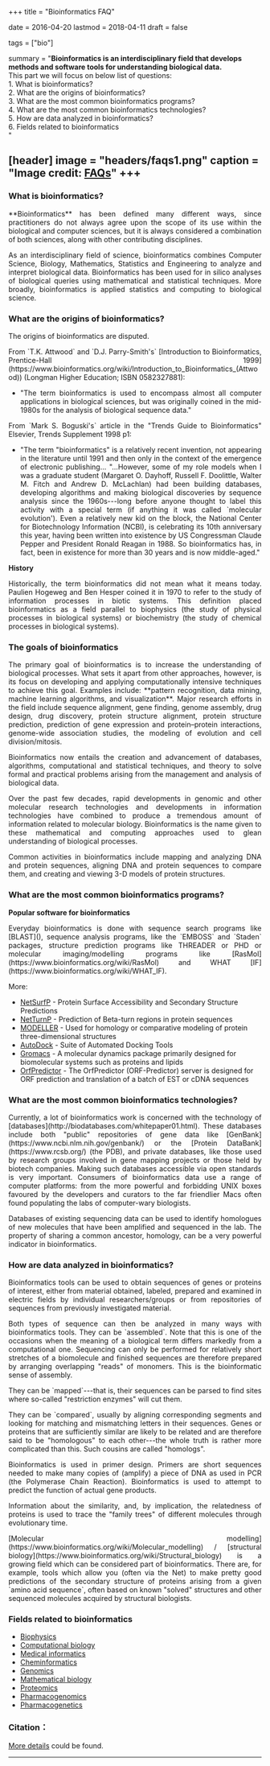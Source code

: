 +++
title = "Bioinformatics FAQ"

date = 2016-04-20
lastmod = 2018-04-11
draft = false

tags = ["bio"]

summary = "**Bioinformatics is an interdisciplinary field that develops methods and software tools for understanding biological data.** <br/>This part we will focus on below list of questions: <br/> 1. What is bioinformatics? <br/> 2. What are the origins of bioinformatics? <br/> 3. What are the most common bioinformatics programs? <br/> 4. What are the most common bioinformatics technologies? <br/> 5. How are data analyzed in bioinformatics? <br/> 6. Fields related to bioinformatics <br/> "

[header]
image = "headers/faqs1.png"
caption = "Image credit: [**FAQs**](http://animallawsource.org/faq/)"
+++
---
### What is bioinformatics?

<p align="justify">**Bioinformatics** has been defined many different ways, since practitioners do not always agree upon the scope of its use within the biological and computer sciences, but it is always considered a combination of both sciences, along with other contributing disciplines.

<p align="justify"> As an interdisciplinary field of science, bioinformatics combines Computer Science, Biology, Mathematics, Statistics and Engineering to analyze and interpret biological data. Bioinformatics has been used for in silico analyses of biological queries using mathematical and statistical techniques. More broadly, bioinformatics is applied statistics and computing to biological science.

### What are the origins of bioinformatics?

<p align="justify">The origins of bioinformatics are disputed.

<p align="justify">From `T.K. Attwood` and `D.J. Parry-Smith's` [Introduction to Bioinformatics, Prentice-Hall 1999](https://www.bioinformatics.org/wiki/Introduction_to_Bioinformatics_(Attwood)) (Longman Higher Education; ISBN 0582327881):

* <p align="justify">"The term bioinformatics is used to encompass almost all computer applications in biological sciences, but was originally coined in the mid-1980s for the analysis of biological sequence data."

<p align="justify">From `Mark S. Boguski's` article in the "Trends Guide to Bioinformatics" Elsevier, Trends Supplement 1998 p1:

* <p align="justify">"The term "bioinformatics" is a relatively recent invention, not appearing in the literature until 1991 and then only in the context of the emergence of electronic publishing... "...However, some of my role models when I was a graduate student (Margaret O. Dayhoff, Russell F. Doolittle, Walter M. Fitch and Andrew D. McLachlan) had been building databases, developing algorithms and making biological discoveries by sequence analysis since the 1960s---long before anyone thought to label this activity with a special term (if anything it was called `molecular evolution'). Even a relatively new kid on the block, the National Center for Biotechnology Information (NCBI), is celebrating its 10th anniversary this year, having been written into existence by US Congressman Claude Pepper and President Ronald Reagan in 1988. So bioinformatics has, in fact, been in existence for more than 30 years and is now middle-aged."

**History**

<p align="justify">Historically, the term bioinformatics did not mean what it means today. Paulien Hogeweg and Ben Hesper coined it in 1970 to refer to the study of information processes in biotic systems. This definition placed bioinformatics as a field parallel to biophysics (the study of physical processes in biological systems) or biochemistry (the study of chemical processes in biological systems).

### The goals of bioinformatics

<p align="justify">The primary goal of bioinformatics is to increase the understanding of biological processes. What sets it apart from other approaches, however, is its focus on developing and applying computationally intensive techniques to achieve this goal. Examples include: **pattern recognition, data mining, machine learning algorithms, and visualization**. Major research efforts in the field include sequence alignment, gene finding, genome assembly, drug design, drug discovery, protein structure alignment, protein structure prediction, prediction of gene expression and protein–protein interactions, genome-wide association studies, the modeling of evolution and cell division/mitosis.

<p align="justify">Bioinformatics now entails the creation and advancement of databases, algorithms, computational and statistical techniques, and theory to solve formal and practical problems arising from the management and analysis of biological data.

<p align="justify">Over the past few decades, rapid developments in genomic and other molecular research technologies and developments in information technologies have combined to produce a tremendous amount of information related to molecular biology. Bioinformatics is the name given to these mathematical and computing approaches used to glean understanding of biological processes.

<p align="justify">Common activities in bioinformatics include mapping and analyzing DNA and protein sequences, aligning DNA and protein sequences to compare them, and creating and viewing 3-D models of protein structures.

### What are the most common bioinformatics programs?

**Popular software for bioinformatics**

<p align="justify">Everyday bioinformatics is done with sequence search programs like [BLAST](), sequence analysis programs, like the `EMBOSS` and `Staden` packages, structure prediction programs like THREADER or PHD or molecular imaging/modelling programs like [RasMol](https://www.bioinformatics.org/wiki/RasMol) and WHAT [IF](https://www.bioinformatics.org/wiki/WHAT_IF).

More:

* [NetSurfP](http://www.cbs.dtu.dk/services/NetSurfP/) - Protein Surface Accessibility and Secondary Structure Predictions
* [NetTurnP](http://www.cbs.dtu.dk/services/NetTurnP/) - Prediction of Beta-turn regions in protein sequences
* [MODELLER](https://www.bioinformatics.org/wiki/MODELLER) - Used for homology or comparative modeling of protein three-dimensional structures
* [AutoDock](http://autodock.scripps.edu/) - Suite of Automated Docking Tools
* [Gromacs](http://www.gromacs.org/) - A molecular dynamics package primarily designed for biomolecular systems such as proteins and lipids
* [OrfPredictor](http://proteomics.ysu.edu/tools/OrfPredictor.html) - The OrfPredictor (ORF-Predictor) server is designed for ORF prediction and translation of a batch of EST or cDNA sequences

### What are the most common bioinformatics technologies?

<p align="justify">Currently, a lot of bioinformatics work is concerned with the technology of [databases](http://biodatabases.com/whitepaper01.html). These databases include both "public" repositories of gene data like [GenBank](https://www.ncbi.nlm.nih.gov/genbank/) or the [Protein DataBank](https://www.rcsb.org/) (the PDB), and private databases, like those used by research groups involved in gene mapping projects or those held by biotech companies. Making such databases accessible via open standards is very important. Consumers of bioinformatics data use a range of computer platforms: from the more powerful and forbidding UNIX boxes favoured by the developers and curators to the far friendlier Macs often found populating the labs of computer-wary biologists.

<p align="justify">Databases of existing sequencing data can be used to identify homologues of new molecules that have been amplified and sequenced in the lab. The property of sharing a common ancestor, homology, can be a very powerful indicator in bioinformatics.

### How are data analyzed in bioinformatics?

<p align="justify">Bioinformatics tools can be used to obtain sequences of genes or proteins of interest, either from material obtained, labeled, prepared and examined in electric fields by individual researchers/groups or from repositories of sequences from previously investigated material.

<p align="justify">Both types of sequence can then be analyzed in many ways with bioinformatics tools. They can be `assembled`. Note that this is one of the occasions when the meaning of a biological term differs markedly from a computational one. Sequencing can only be performed for relatively short stretches of a biomolecule and finished sequences are therefore prepared by arranging overlapping "reads" of monomers. This is the bioinformatic sense of assembly.

<p align="justify">They can be `mapped`---that is, their sequences can be parsed to find sites where so-called "restriction enzymes" will cut them.

<p align="justify">They can be `compared`, usually by aligning corresponding segments and looking for matching and mismatching letters in their sequences. Genes or proteins that are sufficiently similar are likely to be related and are therefore said to be "homologous" to each other---the whole truth is rather more complicated than this. Such cousins are called "homologs".

<p align="justify">Bioinformatics is used in primer design. Primers are short sequences needed to make many copies of (amplify) a piece of DNA as used in PCR (the Polymerase Chain Reaction). Bioinformatics is used to attempt to predict the function of actual gene products.

<p align="justify">Information about the similarity, and, by implication, the relatedness of proteins is used to trace the "family trees" of different molecules through evolutionary time.

<p align="justify">[Molecular modelling](https://www.bioinformatics.org/wiki/Molecular_modelling) / [structural biology](https://www.bioinformatics.org/wiki/Structural_biology) is a growing field which can be considered part of bioinformatics. There are, for example, tools which allow you (often via the Net) to make pretty good predictions of the secondary structure of proteins arising from a given `amino acid sequence`, often based on known "solved" structures and other sequenced molecules acquired by structural biologists.

### Fields related to bioinformatics

* [Biophysics](https://www.bioinformatics.org/wiki/Biophysics)
* [Computational biology](https://www.bioinformatics.org/wiki/Computational_biology)
* [Medical informatics](https://www.bioinformatics.org/wiki/Medical_informatics)
* [Cheminformatics](https://www.bioinformatics.org/wiki/Cheminformatics)
* [Genomics](https://www.bioinformatics.org/wiki/Genomics)
* [Mathematical biology](https://www.bioinformatics.org/wiki/Mathematical_biology)
* [Proteomics](https://www.bioinformatics.org/wiki/Proteomics)
* [Pharmacogenomics](https://www.bioinformatics.org/wiki/Pharmacogenomics)
* [Pharmacogenetics](https://www.bioinformatics.org/wiki/Pharmacogenetics)

### Citation： 

[More details](https://www.bioinformatics.org/wiki/Bioinformatics_FAQ) could be found.


---